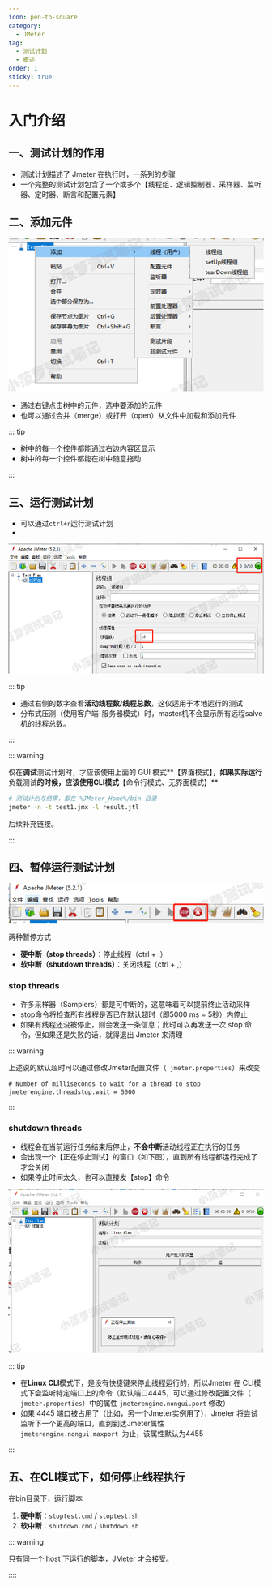```yaml
---
icon: pen-to-square
category:
  - JMeter
tag:
  - 测试计划
  - 概述
order: 1
sticky: true
---
```


# 入门介绍

## 一、测试计划的作用

- 测试计划描述了 Jmeter 在执行时，一系列的步骤
- 一个完整的测试计划包含了一个或多个【线程组、逻辑控制器、采样器、监听器、定时器、断言和配置元素】

 

## 二、添加元件

![img](/assets/jmeter/1896874-20200426132704174-1329470436.png)

- 通过右键点击树中的元件，选中要添加的元件
- 也可以通过合并（merge）或打开（open）从文件中加载和添加元件

 ::: tip

- 树中的每一个控件都能通过右边内容区显示
- 树中的每一个控件都能在树中随意拖动

:::

 

## 三、运行测试计划

- 可以通过`ctrl+r`运行测试计划
- 

![img](/assets/jmeter/1896874-20200426135000017-777407546.png)

::: tip

- 通过右侧的数字查看**活动线程数/线程总数**，这仅适用于本地运行的测试
- 分布式压测（使用客户端-服务器模式）时，master机不会显示所有远程salve机的线程总数。

::: 

::: warning

仅在**调试**测试计划时，才应该使用上面的 GUI 模式**【界面模式】**，如果实际运行**负载测试**的时候，应该使用CLI模式**【命令行模式、无界面模式】**

```bash
# 测试计划与结果，都在 %JMeter_Home%/bin 目录
jmeter -n -t test1.jmx -l result.jtl 
```

后续补充链接。

:::

 

## 四、暂停运行测试计划

![img](/assets/jmeter/1896874-20200426141238109-361881862.png)

两种暂停方式

- **硬中断（stop threads）**：停止线程（ctrl + .）
- **软中断（shutdown threads）**：关闭线程（ctrl + ,）

 

### stop threads

- 许多采样器（Samplers）都是可中断的，这意味着可以提前终止活动采样
- stop命令将检查所有线程是否已在默认超时（即5000 ms = 5秒）内停止
- 如果有线程还没被停止，则会发送一条信息；此时可以再发送一次 stop 命令，但如果还是失败的话，就得退出 Jmeter 来清理

::: warning

上述说的默认超时可以通过修改Jmeter配置文件（` jmeter.properties`）来改变 

```properties
# Number of milliseconds to wait for a thread to stop
jmeterengine.threadstop.wait = 5000
```

::: 

### shutdown threads

- 线程会在当前运行任务结束后停止，**不会中断**活动线程正在执行的任务
- 会出现一个【正在停止测试】的窗口（如下图），直到所有线程都运行完成了才会关闭
- 如果停止时间太久，也可以直接发【stop】命令

![img](/assets/jmeter/1896874-20200426141455471-928434893.png)

 ::: tip

- 在**Linux CLI**模式下，是没有快捷键来停止线程运行的，所以Jmeter 在 CLI模式下会监听特定端口上的命令（默认端口4445，可以通过修改配置文件（` jmeter.properties`）中的属性 `jmeterengine.nongui.port` 修改）
- 如果 4445 端口被占用了（比如，另一个Jmeter实例用了），Jmeter 将尝试监听下一个更高的端口，直到到达Jmeter属性 `jmeterengine.nongui.maxport `为止，该属性默认为4455

 :::

## 五、在CLI模式下，如何停止线程执行

在bin目录下，运行脚本

1. **硬中断**：`stoptest.cmd` / `stoptest.sh` 
2. **软中断**：`shutdown.cmd` / `shutdown.sh` 

::: warning 

只有同一个 host 下运行的脚本，JMeter 才会接受。

::::